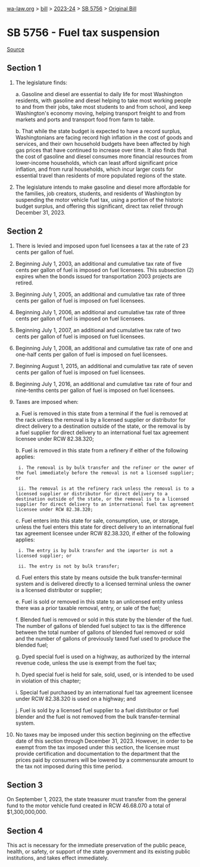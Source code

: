 [wa-law.org](/) > [bill](/bill/) > [2023-24](/bill/2023-24/) > [SB 5756](/bill/2023-24/sb/5756/) > [Original Bill](/bill/2023-24/sb/5756/1/)

# SB 5756 - Fuel tax suspension

[Source](http://lawfilesext.leg.wa.gov/biennium/2023-24/Pdf/Bills/Senate%20Bills/5756.pdf)

## Section 1
1. The legislature finds:

    a. Gasoline and diesel are essential to daily life for most Washington residents, with gasoline and diesel helping to take most working people to and from their jobs, take most students to and from school, and keep Washington's economy moving, helping transport freight to and from markets and ports and transport food from farm to table.

    b. That while the state budget is expected to have a record surplus, Washingtonians are facing record high inflation in the cost of goods and services, and their own household budgets have been affected by high gas prices that have continued to increase over time. It also finds that the cost of gasoline and diesel consumes more financial resources from lower-income households, which can least afford significant price inflation, and from rural households, which incur larger costs for essential travel than residents of more populated regions of the state.

2. The legislature intends to make gasoline and diesel more affordable for the families, job creators, students, and residents of Washington by suspending the motor vehicle fuel tax, using a portion of the historic budget surplus, and offering this significant, direct tax relief through December 31, 2023.

## Section 2
1. There is levied and imposed upon fuel licensees a tax at the rate of 23 cents per gallon of fuel.

2. Beginning July 1, 2003, an additional and cumulative tax rate of five cents per gallon of fuel is imposed on fuel licensees. This subsection (2) expires when the bonds issued for transportation 2003 projects are retired.

3. Beginning July 1, 2005, an additional and cumulative tax rate of three cents per gallon of fuel is imposed on fuel licensees.

4. Beginning July 1, 2006, an additional and cumulative tax rate of three cents per gallon of fuel is imposed on fuel licensees.

5. Beginning July 1, 2007, an additional and cumulative tax rate of two cents per gallon of fuel is imposed on fuel licensees.

6. Beginning July 1, 2008, an additional and cumulative tax rate of one and one-half cents per gallon of fuel is imposed on fuel licensees.

7. Beginning August 1, 2015, an additional and cumulative tax rate of seven cents per gallon of fuel is imposed on fuel licensees.

8. Beginning July 1, 2016, an additional and cumulative tax rate of four and nine-tenths cents per gallon of fuel is imposed on fuel licensees.

9. Taxes are imposed when:

    a. Fuel is removed in this state from a terminal if the fuel is removed at the rack unless the removal is by a licensed supplier or distributor for direct delivery to a destination outside of the state, or the removal is by a fuel supplier for direct delivery to an international fuel tax agreement licensee under RCW 82.38.320;

    b. Fuel is removed in this state from a refinery if either of the following applies:

        i. The removal is by bulk transfer and the refiner or the owner of the fuel immediately before the removal is not a licensed supplier; or

        ii. The removal is at the refinery rack unless the removal is to a licensed supplier or distributor for direct delivery to a destination outside of the state, or the removal is to a licensed supplier for direct delivery to an international fuel tax agreement licensee under RCW 82.38.320;

    c. Fuel enters into this state for sale, consumption, use, or storage, unless the fuel enters this state for direct delivery to an international fuel tax agreement licensee under RCW 82.38.320, if either of the following applies:

        i. The entry is by bulk transfer and the importer is not a licensed supplier; or

        ii. The entry is not by bulk transfer;

    d. Fuel enters this state by means outside the bulk transfer-terminal system and is delivered directly to a licensed terminal unless the owner is a licensed distributor or supplier;

    e. Fuel is sold or removed in this state to an unlicensed entity unless there was a prior taxable removal, entry, or sale of the fuel;

    f. Blended fuel is removed or sold in this state by the blender of the fuel. The number of gallons of blended fuel subject to tax is the difference between the total number of gallons of blended fuel removed or sold and the number of gallons of previously taxed fuel used to produce the blended fuel;

    g. Dyed special fuel is used on a highway, as authorized by the internal revenue code, unless the use is exempt from the fuel tax;

    h. Dyed special fuel is held for sale, sold, used, or is intended to be used in violation of this chapter;

    i. Special fuel purchased by an international fuel tax agreement licensee under RCW 82.38.320 is used on a highway; and

    j. Fuel is sold by a licensed fuel supplier to a fuel distributor or fuel blender and the fuel is not removed from the bulk transfer-terminal system.

10. No taxes may be imposed under this section beginning on the effective date of this section through December 31, 2023. However, in order to be exempt from the tax imposed under this section, the licensee must provide certification and documentation to the department that the prices paid by consumers will be lowered by a commensurate amount to the tax not imposed during this time period.

## Section 3
On September 1, 2023, the state treasurer must transfer from the general fund to the motor vehicle fund created in RCW 46.68.070 a total of $1,300,000,000.

## Section 4
This act is necessary for the immediate preservation of the public peace, health, or safety, or support of the state government and its existing public institutions, and takes effect immediately.
